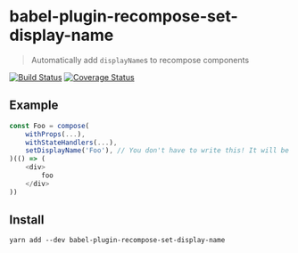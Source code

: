 # babel-plugin-recompose-set-display-name

> Automatically add `displayName`s to recompose components

[![Build Status](https://travis-ci.org/futpib/babel-plugin-recompose-set-display-name.svg?branch=master)](https://travis-ci.org/futpib/babel-plugin-recompose-set-display-name) [![Coverage Status](https://coveralls.io/repos/github/futpib/babel-plugin-recompose-set-display-name/badge.svg?branch=master)](https://coveralls.io/github/futpib/babel-plugin-recompose-set-display-name?branch=master)

## Example

```js
const Foo = compose(
	withProps(...),
	withStateHandlers(...),
	setDisplayName('Foo'), // You don't have to write this! It will be added by Babel
)(() => (
	<div>
		foo
	</div>
))
```

## Install

```
yarn add --dev babel-plugin-recompose-set-display-name
```
